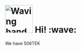 <h1 align='left'> <img src="https://64.media.tumblr.com/17fea920ff36ef4f5b877d5216a7aad9/tumblr_mo9xje8zZ41qcbiufo1_1280.gif" 
         alt="Waving hand animated gif"
         height="90"
         width="90" /> Hi! :wave:</h1>
<p align='left'>We have 506TEK</p>